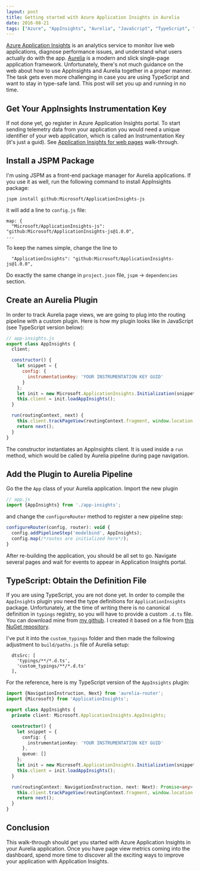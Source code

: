 ```yaml
---
layout: post
title: Getting started with Azure Application Insights in Aurelia
date: 2016-08-21
tags: ["Azure", "AppInsights", "Aurelia", "JavaScript", "TypeScript", "Cloud"]
---
```


[Azure Application Insights](https://azure.microsoft.com/en-us/documentation/articles/app-insights-overview/)
is an analytics service to monitor live web applications,
diagnose performance issues, and understand what users actually do with the app. 
[Aurelia](http://aurelia.io) is a modern and slick single-page application framework.
Unfortunately, there's not much guidance on the web about how to use AppInsights and
Aurelia together in a proper manner. The task gets even more challenging in case you are
using TypeScript and want to stay in type-safe land. This post will set you up and
running in no time.

Get Your AppInsights Instrumentation Key
----------------------------------------

If not done yet, go register in Azure Application Insights portal. To start sending
telemetry data from your application you would need a unique identifier of 
your web application, which is called an Instrumentation Key (it's just a guid). 
See [Application Insights for web pages](https://azure.microsoft.com/en-us/documentation/articles/app-insights-javascript/)
walk-through.

Install a JSPM Package
----------------------

I'm using JSPM as a front-end package manager for Aurelia applications. If you use it
as well, run the following command to install AppInsights package:

```
jspm install github:Microsoft/ApplicationInsights-js
```

it will add a line to `config.js` file:

```
map: {
  "Microsoft/ApplicationInsights-js": "github:Microsoft/ApplicationInsights-js@1.0.0",
...
```

To keep the names simple, change the line to 

```
  "ApplicationInsights": "github:Microsoft/ApplicationInsights-js@1.0.0",
```

Do exactly the same change in `project.json` file, `jspm` -> `dependencies` section.

Create an Aurelia Plugin
------------------------

In order to track Aurelia page views, we are going to plug into the routing pipeline
with a custom plugin. Here is how my plugin looks like in JavaScript (see TypeScript
version below):

``` js
// app-insights.js
export class AppInsights {
  client;

  constructor() {
    let snippet = {
      config: {
        instrumentationKey: 'YOUR INSTRUMENTATION KEY GUID'
      }
    };
    let init = new Microsoft.ApplicationInsights.Initialization(snippet);
    this.client = init.loadAppInsights();
  }

  run(routingContext, next) {
    this.client.trackPageView(routingContext.fragment, window.location.href);
    return next();
  }
}
```

The constructor instantiates an AppInsights client. It is used inside a `run` method,
which would be called by Aurelia pipeline during page navigation.

Add the Plugin to Aurelia Pipeline
----------------------------------

Go the the `App` class of your Aurelia application. Import the new plugin

``` js
// app.js
import {AppInsights} from './app-insights';
```

and change the `configureRouter` method to register a new pipeline step:

``` js
configureRouter(config, router): void {
  config.addPipelineStep('modelbind', AppInsights);
  config.map(/*routes are initialized here*/);
}
```

After re-building the application, you should be all set to go. Navigate several pages
and wait for events to appear in Application Insights portal.

TypeScript: Obtain the Definition File
--------------------------------------

If you are using TypeScript, you are not done yet. In order to compile the `AppInsights`
plugin you need the type definitions for `ApplicationInsights` package. Unfortunately,
at the time of writing there is no canonical definition in `typings` registry, so
you will have to provide a custom `.d.ts` file. You can download mine from
[my github](https://github.com/mikhailshilkov/mikhailio-samples/blob/master/aurelia-app-insights/applicationinsights.d.ts). 
I created it based on a file from 
[this NuGet repository](https://www.nuget.org/packages/Microsoft.ApplicationInsights.TypeScript).

I've put it into the `custom_typings` folder and then made the following adjustment
to `build/paths.js` file of Aurelia setup:

```
  dtsSrc: [
    'typings/**/*.d.ts',
    'custom_typings/**/*.d.ts'
  ],
```

For the reference, here is my TypeScript version of the `AppInsights` plugin:

``` ts
import {NavigationInstruction, Next} from 'aurelia-router';
import {Microsoft} from 'ApplicationInsights';

export class AppInsights {
  private client: Microsoft.ApplicationInsights.AppInsights;

  constructor() {
    let snippet = {
      config: {
        instrumentationKey: 'YOUR INSTRUMENTATION KEY GUID'
      },
      queue: []
    };
    let init = new Microsoft.ApplicationInsights.Initialization(snippet);
    this.client = init.loadAppInsights();
  }

  run(routingContext: NavigationInstruction, next: Next): Promise<any> {
    this.client.trackPageView(routingContext.fragment, window.location.href);
    return next();
  }
}
```

Conclusion
----------

This walk-through should get you started with Azure Application Insights in your
Aurelia application. Once you have page view metrics coming into the dashboard,
spend more time to discover all the exciting ways to improve your application
with Application Insights.